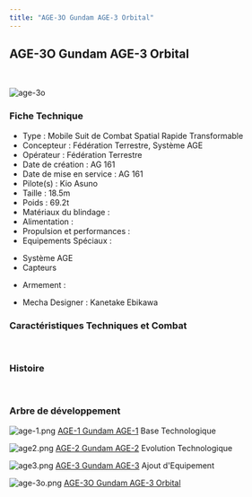 ```yaml
---
title: "AGE-3O Gundam AGE-3 Orbital"
---
```


AGE-3O Gundam AGE-3 Orbital
---------------------------

 


![age-3o](/images/stories/saga/gundamage/mechas/age-3o.png)


### Fiche Technique


- Type : Mobile Suit de Combat Spatial Rapide Transformable  
- Concepteur : Fédération Terrestre, Système AGE  
- Opérateur : Fédération Terrestre  
- Date de création : AG 161  
- Date de mise en service : AG 161  
- Pilote(s) : Kio Asuno  
- Taille : 18.5m   
- Poids : 69.2t   
- Matériaux du blindage :   
- Alimentation :   
- Propulsion et performances :   
- Equipements Spéciaux :


* Système AGE
* Capteurs


- Armement :


- Mecha Designer : Kanetake Ebikawa


### Caractéristiques Techniques et Combat


 


### Histoire


 


### Arbre de développement




![age-1.png](/images/stories/saga/gundamage/mechas/mini/age-1.png)
[AGE-1 Gundam AGE-1](ag/gundam-age/age-1-gundam-age-1-normal-type.html)
Base Technologique


![age2.png](/images/stories/saga/gundamage/mechas/mini/age2.png)
[AGE-2 Gundam AGE-2](ag/gundam-age/age-2-gundam-age-2.html)
Evolution Technologique


![age3.png](/images/stories/saga/gundamage/mechas/mini/age3.png)
[AGE-3 Gundam AGE-3](ag/gundam-age/age-3-gundam-age-3.html)
Ajout d'Equipement


![age-3o.png](/images/stories/saga/gundamage/mechas/mini/age-3o.png)
[AGE-3O Gundam AGE-3 Orbital](ag/gundam-age/age-3-gundam-age-3-orbital.html)

